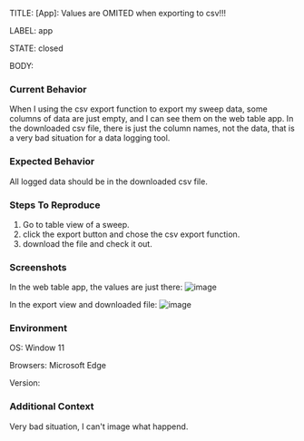 TITLE:
[App]: Values are OMITED when exporting to csv!!!

LABEL:
app

STATE:
closed

BODY:
### Current Behavior

When I using the csv export function to export my sweep data, some columns of data are just empty, and I can see them on the web table app. In the downloaded csv file, there is just the column names, not the data, that is a very bad situation for a data logging tool.

### Expected Behavior

All logged data should be in the downloaded csv file.

### Steps To Reproduce

1. Go to table view of a sweep.
2. click the export button and chose the csv export function.
3. download the file and check it out.

### Screenshots

In the web table app, the values are just there:
![image](https://user-images.githubusercontent.com/33564074/202676076-44c63fa4-d98c-4443-97c1-7e19bab5eceb.png)

In the export view and downloaded file:
![image](https://user-images.githubusercontent.com/33564074/202676270-7e64d5c4-1aaa-450f-b82e-359dc78a6c0c.png)


### Environment

OS: Window 11

Browsers: Microsoft Edge

Version:


### Additional Context

Very bad situation, I can't image what happend.

